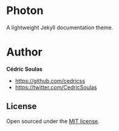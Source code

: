 # Photon

A lightweight Jekyll documentation theme.

# Author

**Cédric Soulas**
- <https://github.com/cedricss>
- <https://twitter.com/CedricSoulas>

## License

Open sourced under the [MIT license](LICENSE.md).